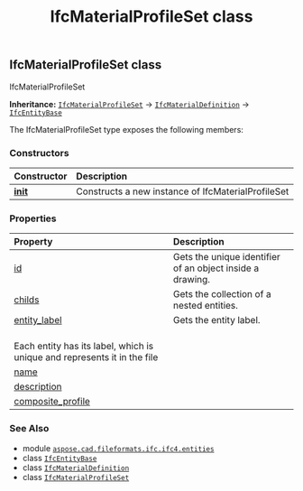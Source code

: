 ﻿---
title: IfcMaterialProfileSet class
second_title: Aspose.CAD for Python via .NET API References
description: 
type: docs
weight: 3680
url: /python-net/aspose.cad.fileformats.ifc.ifc4.entities/ifcmaterialprofileset/
is_root: false
---

## IfcMaterialProfileSet class

IfcMaterialProfileSet



**Inheritance:** [`IfcMaterialProfileSet`](/cad/python-net/aspose.cad.fileformats.ifc.ifc4.entities/ifcmaterialprofileset) → 
[`IfcMaterialDefinition`](/cad/python-net/aspose.cad.fileformats.ifc.ifc4.entities/ifcmaterialdefinition) → 
[`IfcEntityBase`](/cad/python-net/aspose.cad.fileformats.ifc/ifcentitybase)



The IfcMaterialProfileSet type exposes the following members:

### Constructors
| Constructor | Description |
| :- | :- |
| [__init__](/cad/python-net/aspose.cad.fileformats.ifc.ifc4.entities/ifcmaterialprofileset/__init__/#) | Constructs a new instance of IfcMaterialProfileSet |


### Properties
| Property | Description |
| :- | :- |
| [id](/cad/python-net/aspose.cad.fileformats.ifc.ifc4.entities/ifcmaterialprofileset/id) | Gets the unique identifier of an object inside a drawing. |
| [childs](/cad/python-net/aspose.cad.fileformats.ifc.ifc4.entities/ifcmaterialprofileset/childs) | Gets the collection of a nested entities. |
| [entity_label](/cad/python-net/aspose.cad.fileformats.ifc.ifc4.entities/ifcmaterialprofileset/entity_label) | Gets the entity label.<br/>Each entity has its label, which is unique and represents it in the file |
| [name](/cad/python-net/aspose.cad.fileformats.ifc.ifc4.entities/ifcmaterialprofileset/name) |  |
| [description](/cad/python-net/aspose.cad.fileformats.ifc.ifc4.entities/ifcmaterialprofileset/description) |  |
| [composite_profile](/cad/python-net/aspose.cad.fileformats.ifc.ifc4.entities/ifcmaterialprofileset/composite_profile) |  |



### See Also
* module [`aspose.cad.fileformats.ifc.ifc4.entities`](..)
* class [`IfcEntityBase`](/cad/python-net/aspose.cad.fileformats.ifc/ifcentitybase)
* class [`IfcMaterialDefinition`](/cad/python-net/aspose.cad.fileformats.ifc.ifc4.entities/ifcmaterialdefinition)
* class [`IfcMaterialProfileSet`](/cad/python-net/aspose.cad.fileformats.ifc.ifc4.entities/ifcmaterialprofileset)
